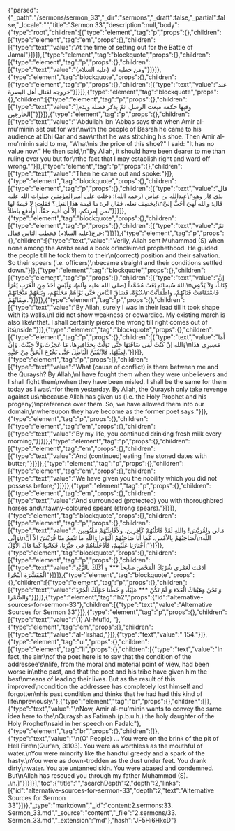 {"parsed":{"_path":"/sermons/sermon_33","_dir":"sermons","_draft":false,"_partial":false,"_locale":"","title":"Sermon 33","description":null,"body":{"type":"root","children":[{"type":"element","tag":"p","props":{},"children":[{"type":"element","tag":"em","props":{},"children":[{"type":"text","value":"At the time of setting out for the Battle of Jamal"}]}]},{"type":"element","tag":"blockquote","props":{},"children":[{"type":"element","tag":"p","props":{},"children":[{"type":"text","value":"ومن خطبة له (عليه السلام)"}]}]},{"type":"element","tag":"blockquote","props":{},"children":[{"type":"element","tag":"p","props":{},"children":[{"type":"text","value":"عند خروجه لقتال أهل البصرة"}]}]},{"type":"element","tag":"blockquote","props":{},"children":[{"type":"element","tag":"p","props":{},"children":[{"type":"text","value":"]وفيها حكمة مبعث الرسل، ثمّ يذكر فضله ويذم الخارجين["}]}]},{"type":"element","tag":"p","props":{},"children":[{"type":"text","value":"'Abdullah ibn 'Abbas says that when Amir al-mu'minin set out for war\nwith the people of Basrah he came to his audience at Dhi Qar and saw\nthat he was stitching his shoe. Then Amir al-mu'minin said to me, \"What\nis the price of this shoe?\" I said: \"It has no value now.\" He then said,\n\"By Allah, it should have been dearer to me than ruling over you but for\nthe fact that I may establish right and ward off wrong.\""}]},{"type":"element","tag":"p","props":{},"children":[{"type":"text","value":"Then he came out and spoke:"}]},{"type":"element","tag":"blockquote","props":{},"children":[{"type":"element","tag":"p","props":{},"children":[{"type":"text","value":"قال عبدالله بن عباس (رحمه الله): دخلت على أَميرالمؤمنين صلوات الله عليه\nبذي قار وهو يخصِف نعله، فقال لي: ما قيمة هذا النعل؟ فقلت: لا قيمةَ لها!\nقال: والله لَهِيَ أَحَبُّ إِليَّ من إِمرتكم، إِلاّ أَن أُقيم حقّاً، أَوأَدفع باطلاً،"}]}]},{"type":"element","tag":"blockquote","props":{},"children":[{"type":"element","tag":"p","props":{},"children":[{"type":"text","value":"ثمّ خرج(عليه السلام) فخطب الناس فقال:"}]}]},{"type":"element","tag":"p","props":{},"children":[{"type":"text","value":"Verily, Allah sent Muhammad (S) when none among the Arabs read a book or\nclaimed prophethood. He guided the people till he took them to their\n(correct) position and their salvation. So their spears (i.e. officers)\nbecame straight and their conditions settled down."}]},{"type":"element","tag":"blockquote","props":{},"children":[{"type":"element","tag":"p","props":{},"children":[{"type":"text","value":"إنَّ اللهَ سُبحانَه بَعَثَ مُحَمَّداً (صلى الله عليه وآله)، وَلَيْسَ أَحَدٌ مِنَ الْعَرَبِ يَقْرَأُ\nكِتَاباً، وَلاَ يَدَّعِي نُبُوَّةً، فَسَاقَ النَّاسَ حَتَّى بَوَّأَهُمْ مَحَلَّتَهُم، وَبَلَّغَهُمْ مَنْجَاتَهُمْ،\nفَاسْتَقَامَتْ قَنَاتُهُمْ، وَاطْمَأَنَّتْ صِفَاتُهُمْ."}]}]},{"type":"element","tag":"p","props":{},"children":[{"type":"text","value":"By Allah, surely I was in their lead till it took shape with its walls.\nI did not show weakness or cowardice. My existing march is also like\nthat. I shall certainly pierce the wrong till right comes out of its\nside."}]},{"type":"element","tag":"blockquote","props":{},"children":[{"type":"element","tag":"p","props":{},"children":[{"type":"text","value":"أَمَا وَاللهِ إنْ كُنْتُ لَفِي سَاقَتِهَا حَتَّى تَوَلَّتْ بِحَذَافِيرِهَا، مَا عَجَزْتُ،وَلاَ جَبُنْتُ، وَإِنَّ\nمَسِيرِي هذَا لِمثْلِهَا، فَلاَنْقُبَنَّ الْبَاطِلَ حَتَّى يَخْرُجَ الْحَقُّ مِنْ جَنْبِهِ."}]}]},{"type":"element","tag":"p","props":{},"children":[{"type":"text","value":"What (cause of conflict) is there between me and the Quraysh? By Allah,\nI have fought them when they were unbelievers and I shall fight them\nwhen they have been misled. I shall be the same for them today as I was\nfor them yesterday. By Allah, the Quraysh only take revenge against us\nbecause Allah has given us (i.e. the Holy Prophet and his progeny)\npreference over them. So, we have allowed them into our domain,\nwhereupon they have become as the former poet says:"}]},{"type":"element","tag":"p","props":{},"children":[{"type":"element","tag":"em","props":{},"children":[{"type":"text","value":"By my life, you continued drinking fresh milk every morning,"}]}]},{"type":"element","tag":"p","props":{},"children":[{"type":"element","tag":"em","props":{},"children":[{"type":"text","value":"And (continued) eating fine stoned dates with butter;"}]}]},{"type":"element","tag":"p","props":{},"children":[{"type":"element","tag":"em","props":{},"children":[{"type":"text","value":"We have given you the nobility which you did not possess before;"}]}]},{"type":"element","tag":"p","props":{},"children":[{"type":"element","tag":"em","props":{},"children":[{"type":"text","value":"And surrounded (protected) you with thoroughbred horses and\ntawny-coloured spears (strong spears)."}]}]},{"type":"element","tag":"blockquote","props":{},"children":[{"type":"element","tag":"p","props":{},"children":[{"type":"text","value":"مَالي وَلِقُرَيْش! وَاللهِ لَقَدْ قَاتَلْتُهُمْ كَافِرِينَ، وَلاَقَاتِلَنَّهُمْ مَفْتُونِينَ، وَإِنِّي\nلَصَاحِبُهُمْ بِالاْمْسِ، كَمَا أَنَا صَاحِبُهُمُ الْيَوْمَ! وَاللّهِ ما تَنْقِمُ مِنّا قُرَيْشٌ اِلاّ اَنَّ\nاللّه اَخْتارَنا عَلَيْهِمْ، فَاَدْخَلْناهُمْ فى حَيِّزِنا، فَكانُوا كَما قالَ الاْوَّلُ:"}]}]},{"type":"element","tag":"blockquote","props":{},"children":[{"type":"element","tag":"p","props":{},"children":[{"type":"text","value":"اَدَمْتَ لَعَمْرى شُرْبَكَ الْمَحْضَ صابِحاً *** وَ اَكْلَكَ بِالزُّبْدِ الْمُقَشَّرَةَ الْبُجْرا"}]}]},{"type":"element","tag":"blockquote","props":{},"children":[{"type":"element","tag":"p","props":{},"children":[{"type":"text","value":"وَ نَحْنُ وَهَبْناكَ الْعَلاءَ وَ لَمْ تَكُنْ *** عَلِيّاً، وَ حُطْنا حَوْلَكَ الْجُرْدَ وَالسُّمْرا"}]}]},{"type":"element","tag":"h2","props":{"id":"alternative-sources-for-sermon-33"},"children":[{"type":"text","value":"Alternative Sources for Sermon 33"}]},{"type":"element","tag":"p","props":{},"children":[{"type":"text","value":"(1) Al-Mufid, "},{"type":"element","tag":"em","props":{},"children":[{"type":"text","value":"al-'Irshad,"}]},{"type":"text","value":" 154."}]},{"type":"element","tag":"ul","props":{},"children":[{"type":"element","tag":"li","props":{},"children":[{"type":"text","value":"In fact, the aim\nof the poet here is to say that the condition of the addressee's\nlife, from the moral and material point of view, had been worse in\nthe past, and that the poet and his tribe have given him the best\nmeans of leading their lives. But as the result of this improved\ncondition the addressee has completely lost himself and forgotten\nhis past condition and thinks that he had had this kind of life\npreviously."},{"type":"element","tag":"br","props":{},"children":[]},{"type":"text","value":"\nNow, Amir al-mu'minin wants to convey the same idea here to the\nQuraysh as Fatimah (p.b.u.h.) the holy daughter of the Holy Prophet\nsaid in her speech on Fadak:"},{"type":"element","tag":"br","props":{},"children":[]},{"type":"text","value":"\n(O' People) ... You were on the brink of the pit of Hell Fire\n(Qur'an, 3:103). You were as worthless as the mouthful of water.\nYou were minority like the handful greedy and a spark of the hasty.\nYou were as down-trodden as the dust under feet. You drank dirty\nwater. You ate untanned skin. You were abased and condemned. But\nAllah has rescued you through my father Muhammad (S). .\n.]"}]}]}],"toc":{"title":"","searchDepth":2,"depth":2,"links":[{"id":"alternative-sources-for-sermon-33","depth":2,"text":"Alternative Sources for Sermon 33"}]}},"_type":"markdown","_id":"content:2.sermons:33. Sermon_33.md","_source":"content","_file":"2.sermons/33. Sermon_33.md","_extension":"md"},"hash":"JF5Hi6HkcD"}